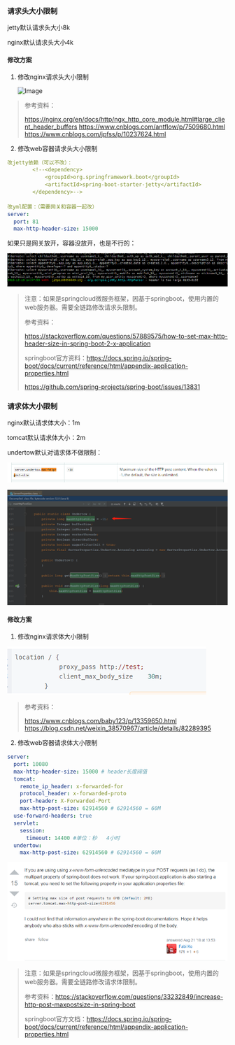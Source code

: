 ### 请求头大小限制

jetty默认请求头大小8k

nginx默认请求头大小4k

#### 修改方案

1. 修改nginx请求头大小限制

   ![Image](C:/Users/yanggeng/AppData/Local/Temp/Image.png)

> 参考资料：
>
> https://nginx.org/en/docs/http/ngx_http_core_module.html#large_client_header_buffers
> https://www.cnblogs.com/antflow/p/7509680.html
> https://www.cnblogs.com/jpfss/p/10237624.html

2. 修改web容器请求头大小限制

```yaml
改jetty依赖（可以不改）：
        <!--<dependency>
            <groupId>org.springframework.boot</groupId>
            <artifactId>spring-boot-starter-jetty</artifactId>
        </dependency>-->

改yml配置：（需要网关和容器一起改）
server:
  port: 81
  max-http-header-size: 15000
```

如果只是网关放开，容器没放开，也是不行的：

![Image](基础配置.assets/Image.png)

> 注意：如果是springcloud微服务框架，因基于springboot，使用内置的web服务器。需要全链路修改请求头限制。
>
> 参考资料：
>
> https://stackoverflow.com/questions/57889575/how-to-set-max-http-header-size-in-spring-boot-2-x-application
>
> springboot官方资料：https://docs.spring.io/spring-boot/docs/current/reference/html/appendix-application-properties.html
>
> https://github.com/spring-projects/spring-boot/issues/13831

### 请求体大小限制

nginx默认请求体大小：1m

tomcat默认请求体大小：2m

undertow默认对请求体不做限制：

![image-20201105114418879](基础配置.assets/image-20201105114418879.png)

![image-20201105115316987](基础配置.assets/image-20201105115316987.png)

#### 修改方案

1. 修改nginx请求体大小限制

![image-20201105114124073](基础配置.assets/image-20201105114124073.png)

> 参考资料：
>
> https://www.cnblogs.com/baby123/p/13359650.html
> https://blog.csdn.net/weixin_38570967/article/details/82289395

2. 修改web容器请求体大小限制

```yaml
server:
  port: 10080
  max-http-header-size: 15000 # header长度阀值
  tomcat:
    remote_ip_header: x-forwarded-for
    protocol_header: x-forwarded-proto
    port-header: X-Forwarded-Port
    max-http-post-size: 62914560 # 62914560 = 60M
  use-forward-headers: true
  servlet:
    session:
      timeout: 14400 #单位：秒   4小时
  undertow:
    max-http-post-size: 62914560 # 62914560 = 60M
```

![image-20201105114614738](基础配置.assets/image-20201105114614738.png)



> 注意：如果是springcloud微服务框架，因基于springboot，使用内置的web服务器。需要全链路修改请求体限制。
>
> 参考资料：https://stackoverflow.com/questions/33232849/increase-http-post-maxpostsize-in-spring-boot
>
> springboot官方文档：https://docs.spring.io/spring-boot/docs/current/reference/html/appendix-application-properties.html
>
> 